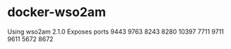 # docker-wso2am
Using wso2am 2.1.0
Exposes ports 9443 9763 8243 8280 10397 7711 9711 9611 5672 8672
